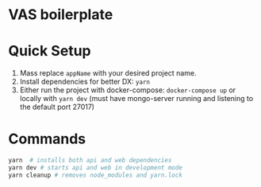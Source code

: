 # VAS boilerplate 

# Quick Setup
1) Mass replace `appName` with your desired project name.
2) Install dependencies for better DX: `yarn`
3) Either run the project with docker-compose: `docker-compose up` or locally with `yarn dev` (must have mongo-server running and listening to the default port 27017)


# Commands
```bash
yarn  # installs both api and web dependencies
yarn dev # starts api and web in development mode
yarn cleanup # removes node_modules and yarn.lock
```


